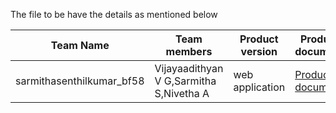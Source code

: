 The file to be have the details as mentioned below


| Team Name | Team members | Product version | Product document | Product demo | User guide | Source code | Developer guide |
| ----- | ----- | ----- | ----- | ----- | ----- | ----- | ----- |
| sarmithasenthilkumar_bf58 | Vijayaadithyan V G,Sarmitha S,Nivetha A | web application | [Product document](https://drive.google.com/file/d/1PFV72DNZb1djauf5gkLF0hTFhMD9VJXe/view?usp=sharing) | [Product demo](https://youtu.be/q8nKFYppmx8) | [User guide](https://github.com/vijayaadithyan/realtime-student-engagement-tracker-for-online-education/blob/main/README.md) | [Source code](https://github.com/vijayaadithyan) | [Developer guide](https://www.linkedin.com/in/vijayaadithyan-v-g-a136a8211/) |

